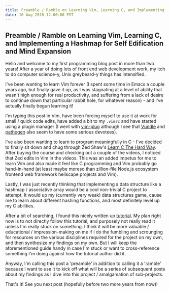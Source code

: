 ```yaml
---
title: Preamble / Ramble on Learning Vim, Learning C, and Implementing a Hashmap for Self Edification and Mind Expansion
date: 16 Aug 2018 12:00:00 EST
---
```

## Preamble / Ramble on Learning Vim, Learning C, and Implementing a Hashmap for Self Edification and Mind Expansion

Hello and welcome to my first programming blog post in more than two years! After a year of doing lots of front end web development work, my itch to do computer science-y, Unix greybeard-y things has intensified.

I've been wanting to learn Vim forever (I spent some time in Emacs a couple years ago, but finally gave it up, as I was stagnating at a level of ability that wasn't high enough for real productivity, and suffering from a lack of desire to continue down that particular rabbit hole, for whatever reason) - and I've actually finally begun learning it!

I'm typing this post in Vim, have been forcing myself to use it at work for small / quick code edits, have added a bit to my `.vimrc` and have started using a plugin manager (I went with [vim-plug](https://github.com/junegunn/vim-plug) although I see that [Vundle](https://github.com/VundleVim/Vundle.vim) and [pathogen](https://github.com/tpope/vim-pathogen) also seem to have some serious devotees).

I've also been wanting to learn to program meaningfully in C - I've decided to finally sit down and chug through Zed Shaw's [Learn C The Hard Way](https://learncodethehardway.org/c/). After buying the course and checking out a couple of the videos, I noticed that Zed edits in Vim in the videos. This was an added impetus for me to learn Vim and also made it feel like C programming and Vim probably go hand-in-hand (at least maybe moreso than zillion-file Node.js ecosystem frontend web framework hellscape projects and Vim).

Lastly, I was just recently thinking that implementing a data structure like a hashmap / associative array would be a cool non-trivial C project to attempt. It would up my (currently very weak) data structures game, cause me to learn about different hashing functions, and most definitely level up my C abilities.

After a bit of searching, I found this nicely written up [tutorial](https://github.com/jamesroutley/write-a-hash-table). My plan right now is to not directly follow this tutorial, and purposely not really read it unless I'm really stuck on something. I think it will be more valuable / educational / impression-making on me if I do the fumbling and scrounging for resources on the various disciplines required for the project on my own, and then synthesize my findings on my own. But I will keep the aforementioned guide handy in case I'm stuck or want to cross-reference something I'm doing against how the tutorial author did it.

Anyway, I'm calling this post a 'preamble' in addition to calling it a 'ramble' because I want to use it to kick off what will be a series of subsequent posts about my findings as I dive into this project / amalgamation of sub-projects.

That's it! See you next post (hopefully before two more years from now)!
